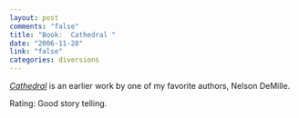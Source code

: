 ```yaml
--- 
layout: post
comments: "false"
title: "Book:  Cathedral "
date: "2006-11-28"
link: "false"
categories: diversions
---
```

<i><a href="http://www.amazon.com/Cathedral-Nelson-DeMille/dp/0446358576/sr=8-7/qid=1164767948/ref=pd_bbs_7/104-8717609-9122345?ie=UTF8&s=books" title="Cathedral">Cathedral</a></i> is an earlier work by one of my favorite authors, Nelson DeMille.

Rating: Good story telling.
